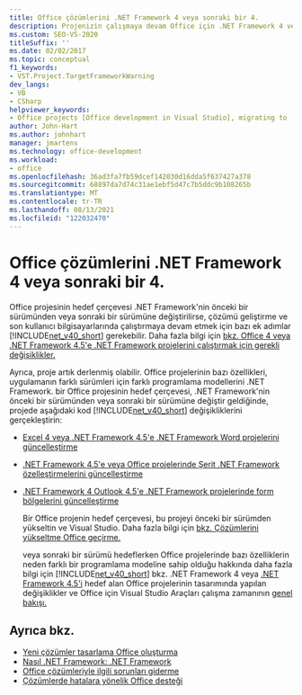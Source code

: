 ```yaml
---
title: Office çözümlerini .NET Framework 4 veya sonraki bir 4.
description: Projenizin çalışmaya devam Office için .NET Framework 4 veya sonraki bir sonraki bir Office nasıl geçirebilirsiniz?
ms.custom: SEO-VS-2020
titleSuffix: ''
ms.date: 02/02/2017
ms.topic: conceptual
f1_keywords:
- VST.Project.TargetFrameworkWarning
dev_langs:
- VB
- CSharp
helpviewer_keywords:
- Office projects [Office development in Visual Studio], migrating to .NET Framework 4
author: John-Hart
ms.author: johnhart
manager: jmartens
ms.technology: office-development
ms.workload:
- office
ms.openlocfilehash: 36ad3fa7fb59dcef142030d16dda5f637427a378
ms.sourcegitcommit: 68897da7d74c31ae1ebf5d47c7b5ddc9b108265b
ms.translationtype: MT
ms.contentlocale: tr-TR
ms.lasthandoff: 08/13/2021
ms.locfileid: "122032470"
---
```

# <a name="migrate-office-solutions-to-the-net-framework-4-or-later"></a>Office çözümlerini .NET Framework 4 veya sonraki bir 4.
  Office projesinin hedef çerçevesi .NET Framework'nin önceki bir sürümünden veya sonraki bir sürümüne değiştirilirse, çözümü geliştirme ve son kullanıcı bilgisayarlarında çalıştırmaya devam etmek için bazı ek adımlar [!INCLUDE[net_v40_short](../sharepoint/includes/net-v40-short-md.md)] gerekebilir. Daha fazla bilgi için [bkz. Office 4 veya .NET Framework 4.5'e .NET Framework projelerini çalıştırmak için gerekli değişiklikler.](../vsto/required-changes-to-run-office-projects-that-you-migrate-to-the-dotnet-framework-4-or-the-dotnet-framework-4-5.md)

 Ayrıca, proje artık derlenmiş olabilir. Office projelerinin bazı özellikleri, uygulamanın farklı sürümleri için farklı programlama modellerini .NET Framework. bir Office projesinin hedef çerçevesi, .NET Framework'nin önceki bir sürümünden veya sonraki bir sürümüne değiştir geldiğinde, projede aşağıdaki kod [!INCLUDE[net_v40_short](../sharepoint/includes/net-v40-short-md.md)] değişikliklerini gerçekleştirin:

- [Excel 4 veya .NET Framework 4.5'e .NET Framework Word projelerini güncelleştirme](../vsto/updating-excel-and-word-projects-that-you-migrate-to-the-dotnet-framework-4-or-the-dotnet-framework-4-5.md)

- [.NET Framework 4.5'e veya Office projelerinde Şerit .NET Framework özelleştirmelerini güncelleştirme](update-ribbon-customizations-in-office-projects-to-migrate-to-dotnet-framework-4-or-4-5.md)

- [.NET Framework 4 Outlook 4.5'e .NET Framework projelerinde form bölgelerini güncelleştirme](../vsto/updating-form-regions-in-outlook-projects-that-you-migrate-to-the-dotnet-framework-4-or-the-dotnet-framework-4-5.md)

  Bir Office projenin hedef çerçevesi, bu projeyi önceki bir sürümden yükseltin ve Visual Studio. Daha fazla bilgi için [bkz. Çözümlerini yükseltme Office geçirme.](../vsto/upgrading-and-migrating-office-solutions.md)

  veya sonraki bir sürümü hedeflerken Office projelerinde bazı özelliklerin neden farklı bir programlama modeline sahip olduğu hakkında daha fazla bilgi için [!INCLUDE[net_v40_short](../sharepoint/includes/net-v40-short-md.md)] bkz. .NET Framework 4 veya [.NET Framework 4.5'i](../vsto/changes-to-the-design-of-office-projects-that-target-the-dotnet-framework-4-or-the-dotnet-framework-4-5.md) hedef alan Office projelerinin tasarımında yapılan değişiklikler ve Office için Visual Studio Araçları çalışma zamanının [genel bakışı.](../vsto/visual-studio-tools-for-office-runtime-overview.md)

## <a name="see-also"></a>Ayrıca bkz.
- [Yeni çözümler tasarlama Office oluşturma](../vsto/designing-and-creating-office-solutions.md)
- [Nasıl .NET Framework: .NET Framework](../ide/visual-studio-multi-targeting-overview.md)
- [Office çözümleriyle ilgili sorunları giderme](../vsto/troubleshooting-errors-in-office-solutions.md)
- [Çözümlerde hatalara yönelik Office desteği](../vsto/additional-support-for-errors-in-office-solutions.md)

